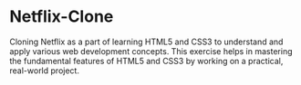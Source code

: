 # Netflix-Clone
Cloning Netflix as a part of learning HTML5 and CSS3 to understand and apply various web development concepts. This exercise helps in mastering the fundamental features of HTML5 and CSS3 by working on a practical, real-world project.
